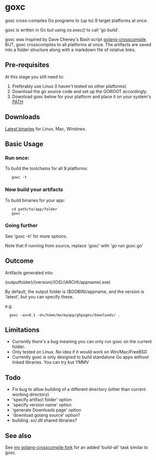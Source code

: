 goxc
====

goxc cross-compiles Go programs to (up to) 9 target platforms at once.

goxc is written in Go but using *os.exec()* to call 'go build'.

goxc was inspired by Dave Cheney's Bash script [golang-crosscompile](https://github.com/davecheney/golang-crosscompile).
BUT, goxc crosscompiles to all platforms at once. The artifacts are saved into a folder structure along with a markdown file of relative links.

Pre-requisites
--------------
At this stage you still need to:

 1. Preferably use Linux (I haven't tested on other platforms)
 2. Download the go source code and set up the GOROOT accordingly.
 3. Download goxc below for your platform and place it on your system's [PATH](http://en.wikipedia.org/wiki/PATH_%28variable%29)

Downloads
---------
[Latest binaries](http://laher.github.com/goxc/dl/latest/) for Linux, Mac, Windows.

Basic Usage
-----------

### Run once:

To build the toolchains for all 9 platforms:

       goxc -t

### Now build your artifacts

To build binaries for your app:

       cd path/to/app/folder
       goxc .

### Going further

See 'goxc -h' for more options.

Note that if running from source, replace 'goxc' with 'go run goxc.go'

Outcome
-------

Artifacts generated into:

 (outputfolder)/(version)/(OS)/(ARCH)/appname(.exe)

By default, the output folder is ($GOBIN)/appname, and the version is 'latest', but you can specify these.

e.g.

      goxc -av=0.1 -d=/home/me/myapp/ghpages/downloads/ .

Limitations
-----------

 * Currently there's a bug meaning you can only run goxc on the current folder.
 * Only tested on Linux. No idea if it would work on Win/Mac/FreeBSD
 * Currently goxc is only designed to build standalone Go apps without linked libraries. You can try but YMMV

Todo
----

 * Fix bug to allow building of a different directory (other than current working directory)
 * 'specify artifact folder' option
 * 'specify version name' option
 * 'generate Downloads page' option
 * 'download golang source' option?
 * building .so/.dll shared libraries?

See also
--------

See [my golang-crosscompile fork](https://github.com/laher/golang-crosscompile) for an added 'build-all' task similar to goxc.
